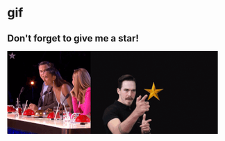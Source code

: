 # gif

## Don't forget to give me a star!

<img src="images/push-button-h192.gif"/><img src="images/give-stars-h192.gif" />
